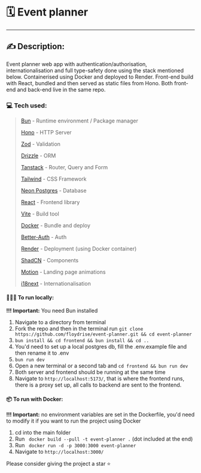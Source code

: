 # 🗓️ Event planner

- - -

## ✍️ Description:

Event planner web app with authentication/authorisation, internationalisation and full type-safety done using the stack
mentioned below. Containerised using Docker and deployed to Render. Front-end build with React, bundled and then served
as static files from Hono. Both front-end and back-end live in the same repo.

### 💻 Tech used:

> [Bun](https://bun.sh/) - Runtime environment / Package manager
>
> [Hono](https://hono.dev/) - HTTP Server
>
> [Zod](https://zod.dev/) - Validation
>
> [Drizzle](https://orm.drizzle.team/) - ORM
>
> [Tanstack](https://tanstack.com/) - Router, Query and Form
>
> [Tailwind](https://tailwindcss.com/) - CSS Framework
>
> [Neon Postgres](https://neon.tech/) - Database
>
> [React](https://react.dev/) - Frontend library
>
> [Vite](https://vite.dev/) - Build tool
>
> [Docker](https://www.docker.com/) - Bundle and deploy
>
> [Better-Auth](https://www.better-auth.com/) - Auth
>
> [Render](https://render.com/) - Deployment (using Docker container)
>
> [ShadCN](https://ui.shadcn.com/) - Components
>
> [Motion](https://motion.dev/) - Landing page animations
>
> [i18next](https://react.i18next.com/) - Internationalisation

#### 🧑🏻‍💻 To run locally:

**!!! Important:** You need Bun installed

1. Navigate to a directory from terminal
2. Fork the repo and then in the terminal run `git clone https://github.com/floydrise/event-planner.git && cd event-planner`
3. `bun install && cd frontend && bun install && cd ..`
4. You'd need to set up a local postgres db, fill the .env.example file and then rename it to .env
5. `bun run dev`
6. Open a new terminal or a second tab and `cd frontend && bun run dev`
7. Both server and frontend should be running at the same time
8. Navigate to `http://localhost:5173/`, that is where the frontend runs, there is a proxy set up, all calls to backend are sent to the frontend.

#### 📦 To run with Docker:
**!!! Important:** no environment variables are set in the Dockerfile, you'd need to modify it if you want to run the project using Docker

1. cd into the main folder
2. Run ` docker build --pull -t event-planner .` (dot included at the end)
3. Run ` docker run -d -p 3000:3000 event-planner`
4. Navigate to `http://localhost:3000/`

Please consider giving the project a star ⭐️